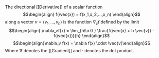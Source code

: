 The directional [[Derivative]] of a scalar function 
$$\begin{align} f(\vec{x}) = f(x_1,x_2,...,x_n) \end{align}$$
along a vector $v = (v_1,...,v_n)$ is the function $\nabla_v f$ defined by the limit $$\begin{align} \nabla_vf(x) = \lim_{h\to 0 } \frac{f(\vec{x} + h \vec{v}) - f(\vec{x})}{h} \end{align}$$ $$\begin{align}\nabla_v f(x) = \nabla f(x) \cdot \vec{v}\end{align}$$ Where $\nabla$ denotes the [[Gradient]] and $\cdot$ denotes the dot product.